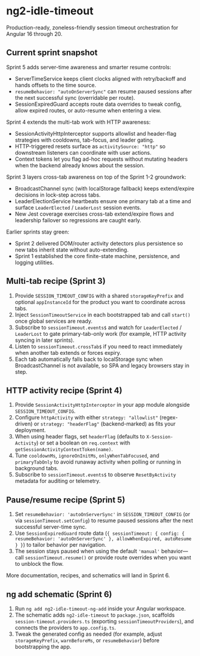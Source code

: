 ﻿# ng2-idle-timeout

Production-ready, zoneless-friendly session timeout orchestration for Angular 16 through 20.

## Current sprint snapshot
Sprint 5 adds server-time awareness and smarter resume controls:
- ServerTimeService keeps client clocks aligned with retry/backoff and hands offsets to the time source.
- `resumeBehavior: "autoOnServerSync"` can resume paused sessions after the next successful sync (overridable per route).
- SessionExpiredGuard accepts route data overrides to tweak config, allow expired routes, or auto-resume when entering a view.

Sprint 4 extends the multi-tab work with HTTP awareness:
- SessionActivityHttpInterceptor supports allowlist and header-flag strategies with cooldowns, tab-focus, and leader gating.
- HTTP-triggered resets surface as `activitySource: "http"` so downstream listeners can coordinate with user actions.
- Context tokens let you flag ad-hoc requests without mutating headers when the backend already knows about the session.

Sprint 3 layers cross-tab awareness on top of the Sprint 1-2 groundwork:
- BroadcastChannel sync (with localStorage fallback) keeps extend/expire decisions in lock-step across tabs.
- LeaderElectionService heartbeats ensure one primary tab at a time and surface `LeaderElected` / `LeaderLost` session events.
- New Jest coverage exercises cross-tab extend/expire flows and leadership failover so regressions are caught early.

Earlier sprints stay green:
- Sprint 2 delivered DOM/router activity detectors plus persistence so new tabs inherit state without auto-extending.
- Sprint 1 established the core finite-state machine, persistence, and logging utilities.

## Multi-tab recipe (Sprint 3)
1. Provide `SESSION_TIMEOUT_CONFIG` with a shared `storageKeyPrefix` and optional `appInstanceId` for the product you want to coordinate across tabs.
2. Inject `SessionTimeoutService` in each bootstrapped tab and call `start()` once global services are ready.
3. Subscribe to `sessionTimeout.events$` and watch for `LeaderElected` / `LeaderLost` to gate primary-tab-only work (for example, HTTP activity syncing in later sprints).
4. Listen to `sessionTimeout.crossTab$` if you need to react immediately when another tab extends or forces expiry.
5. Each tab automatically falls back to localStorage sync when BroadcastChannel is not available, so SPA and legacy browsers stay in step.

## HTTP activity recipe (Sprint 4)
1. Provide `SessionActivityHttpInterceptor` in your app module alongside `SESSION_TIMEOUT_CONFIG`.
2. Configure `httpActivity` with either `strategy: "allowlist"` (regex-driven) or `strategy: "headerFlag"` (backend-marked) as fits your deployment.
3. When using header flags, set `headerFlag` (defaults to `X-Session-Activity`) or set a boolean on `req.context` with `getSessionActivityContextToken(name)`.
4. Tune `cooldownMs`, `ignoreOnInitMs`, `onlyWhenTabFocused`, and `primaryTabOnly` to avoid runaway activity when polling or running in background tabs.
5. Subscribe to `sessionTimeout.events$` to observe `ResetByActivity` metadata for auditing or telemetry.

## Pause/resume recipe (Sprint 5)
1. Set `resumeBehavior: 'autoOnServerSync'` in `SESSION_TIMEOUT_CONFIG` (or via `sessionTimeout.setConfig`) to resume paused sessions after the next successful server-time sync.
2. Use `SessionExpiredGuard` route data (`{ sessionTimeout: { config: { resumeBehavior: 'autoOnServerSync' }, allowWhenExpired, autoResume } }`) to tailor behavior per navigation.
3. The session stays paused when using the default `'manual'` behavior—call `sessionTimeout.resume()` or provide route overrides when you want to unblock the flow.

More documentation, recipes, and schematics will land in Sprint 6.

## ng add schematic (Sprint 6)
1. Run `ng add ng2-idle-timeout-ng-add` inside your Angular workspace.
2. The schematic adds `ng2-idle-timeout` to `package.json`, scaffolds `session-timeout.providers.ts` (exporting `sessionTimeoutProviders`), and connects the providers to `app.config.ts`.
3. Tweak the generated config as needed (for example, adjust `storageKeyPrefix`, `warnBeforeMs`, or `resumeBehavior`) before bootstrapping the app.


